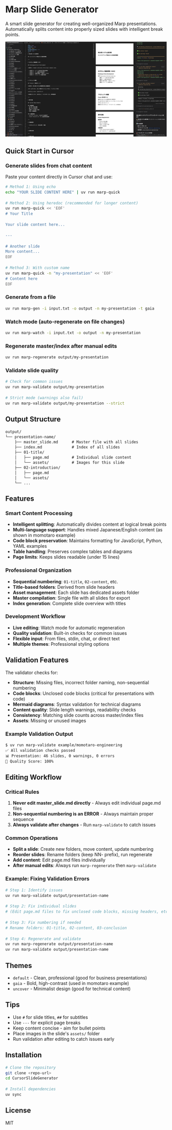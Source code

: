 # Marp Slide Generator

A smart slide generator for creating well-organized Marp presentations. Automatically splits content into properly sized slides with intelligent break points.

![Example Output](example/exmaple.png)


## Quick Start in Cursor

### Generate slides from chat content

Paste your content directly in Cursor chat and use:

```bash
# Method 1: Using echo
echo "YOUR SLIDE CONTENT HERE" | uv run marp-quick

# Method 2: Using heredoc (recommended for longer content)
uv run marp-quick << 'EOF'
# Your Title

Your slide content here...

---

# Another slide
More content...
EOF

# Method 3: With custom name
uv run marp-quick -n "my-presentation" << 'EOF'
# Content here
EOF
```

### Generate from a file

```bash
uv run marp-gen -i input.txt -o output -n my-presentation -t gaia
```

### Watch mode (auto-regenerate on file changes)

```bash
uv run marp-watch -i input.txt -o output -n my-presentation
```

### Regenerate master/index after manual edits

```bash
uv run marp-regenerate output/my-presentation
```

### Validate slide quality

```bash
# Check for common issues
uv run marp-validate output/my-presentation

# Strict mode (warnings also fail)
uv run marp-validate output/my-presentation --strict
```

## Output Structure

```
output/
└── presentation-name/
    ├── master_slide.md      # Master file with all slides
    ├── index.md             # Index of all slides
    ├── 01-title/
    │   ├── page.md          # Individual slide content
    │   └── assets/          # Images for this slide
    ├── 02-introduction/
    │   ├── page.md
    │   └── assets/
    └── ...
```

## Features

### Smart Content Processing
- **Intelligent splitting**: Automatically divides content at logical break points
- **Multi-language support**: Handles mixed Japanese/English content (as shown in momotaro example)
- **Code block preservation**: Maintains formatting for JavaScript, Python, YAML examples
- **Table handling**: Preserves complex tables and diagrams
- **Page limits**: Keeps slides readable (under 15 lines)

### Professional Organization
- **Sequential numbering**: `01-title`, `02-content`, etc.
- **Title-based folders**: Derived from slide headers
- **Asset management**: Each slide has dedicated assets folder
- **Master compilation**: Single file with all slides for export
- **Index generation**: Complete slide overview with titles

### Development Workflow
- **Live editing**: Watch mode for automatic regeneration
- **Quality validation**: Built-in checks for common issues
- **Flexible input**: From files, stdin, chat, or direct text
- **Multiple themes**: Professional styling options

## Validation Features

The validator checks for:
- **Structure**: Missing files, incorrect folder naming, non-sequential numbering
- **Code blocks**: Unclosed code blocks (critical for presentations with code)
- **Mermaid diagrams**: Syntax validation for technical diagrams
- **Content quality**: Slide length warnings, readability checks
- **Consistency**: Matching slide counts across master/index files
- **Assets**: Missing or unused images

### Example Validation Output
```bash
$ uv run marp-validate example/momotaro-engineering
✅ All validation checks passed
📊 Presentation: 46 slides, 0 warnings, 0 errors
🎯 Quality Score: 100%
```

## Editing Workflow

### Critical Rules
1. **Never edit master_slide.md directly** - Always edit individual page.md files
2. **Non-sequential numbering is an ERROR** - Always maintain proper sequence
3. **Always validate after changes** - Run `marp-validate` to catch issues

### Common Operations
- **Split a slide**: Create new folders, move content, update numbering
- **Reorder slides**: Rename folders (keep NN- prefix), run regenerate
- **Add content**: Edit page.md files individually
- **After manual edits**: Always run `marp-regenerate` then `marp-validate`

### Example: Fixing Validation Errors
```bash
# Step 1: Identify issues
uv run marp-validate output/presentation-name

# Step 2: Fix individual slides
# (Edit page.md files to fix unclosed code blocks, missing headers, etc.)

# Step 3: Fix numbering if needed
# Rename folders: 01-title, 02-content, 03-conclusion

# Step 4: Regenerate and validate
uv run marp-regenerate output/presentation-name
uv run marp-validate output/presentation-name
```

## Themes

- `default` - Clean, professional (good for business presentations)
- `gaia` - Bold, high-contrast (used in momotaro example)
- `uncover` - Minimalist design (good for technical content)


## Tips

- Use `#` for slide titles, `##` for subtitles
- Use `---` for explicit page breaks
- Keep content concise - aim for bullet points
- Place images in the slide's `assets/` folder
- Run validation after editing to catch issues early

## Installation

```bash
# Clone the repository
git clone <repo-url>
cd CursorSlideGenerator

# Install dependencies
uv sync
```

## License

MIT 